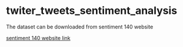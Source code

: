 # twiter_tweets_sentiment_analysis

The dataset can be downloaded from sentiment 140 website

[sentiment 140 website link](http://help.sentiment140.com/for-students/)
